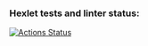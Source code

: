 ### Hexlet tests and linter status:
[![Actions Status](https://github.com/AnnNilsen/python-project-49/actions/workflows/hexlet-check.yml/badge.svg)](https://github.com/AnnNilsen/python-project-49/actions)